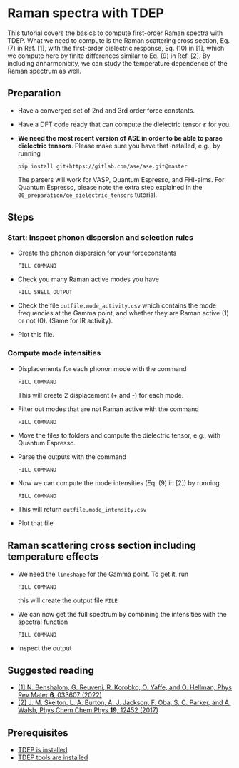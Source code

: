 Raman spectra with TDEP
===

This tutorial covers the basics to compute first-order Raman spectra with TDEP. What we need to compute is the Raman scattering cross section, Eq. (7) in Ref. [1], with the first-order dielectric response, Eq. (10) in [1], which we compute here by finite differences similar to Eq. (9) in Ref. [2]. By including anharmonicity, we can study the temperature dependence of the Raman spectrum as well.

## Preparation

- Have a converged set of 2nd and 3rd order force constants.

- Have a DFT code ready that can compute the dielectric tensor $\varepsilon$ for you.

- **We need the most recent version of ASE in order to be able to parse dielectric tensors**. Please make sure you have that installed, e.g., by running

  ```
  pip install git+https://gitlab.com/ase/ase.git@master
  ```

  The parsers will work for VASP, Quantum Espresso, and FHI-aims. For Quantum Espresso, please note the extra step explained in the `00_preparation/qe_dielectric_tensors` tutorial.

## Steps

### Start: Inspect phonon dispersion and selection rules

- Create the phonon dispersion for your forceconstants

  ```
  FILL COMMAND
  ```

- Check you many Raman active modes you have
  ```
  FILL SHELL OUTPUT
  ```

- Check the file `outfile.mode_activity.csv` which contains the mode frequencies at the Gamma point, and whether they are Raman active (1) or not (0). (Same for IR activity).

- Plot this file.

### Compute mode intensities

- Displacements for each phonon mode with the command

  ```
  FILL COMMAND
  ```

  This will create 2 displacement (+ and -) for each mode.

- Filter out modes that are not Raman active with the command

  ```
  FILL COMMAND
  ```

- Move the files to folders and compute the dielectric tensor, e.g., with Quantum Espresso.

- Parse the outputs with the command
  ```
  FILL COMMAND
  ```

- Now we can compute the mode intensities (Eq. (9) in [2]) by running
  ```
  FILL COMMAND
  ```

- This will return `outfile.mode_intensity.csv`

- Plot that file

## Raman scattering cross section including temperature effects

- We need the `lineshape` for the Gamma point. To get it, run
  ```
  FILL COMMAND
  ```

  this will create the output file `FILE`

- We can now get the full spectrum by combining the intensities with the spectral function
  ```
  FILL COMMAND
  ```

- Inspect the output


## Suggested reading

- [[1] N. Benshalom, G. Reuveni, R. Korobko, O. Yaffe, and O. Hellman, Phys Rev Mater **6**, 033607 (2022)](https://journals.aps.org/prmaterials/abstract/10.1103/PhysRevMaterials.6.033607)
- [[2] J. M. Skelton, L. A. Burton, A. J. Jackson, F. Oba, S. C. Parker, and A. Walsh, Phys Chem Chem Phys **19**, 12452 (2017)](https://pubs.rsc.org/en/content/articlelanding/2017/CP/C7CP01680H)  

## Prerequisites

- [TDEP is installed](http://ollehellman.github.io/page/0_installation.html)
- [TDEP tools are installed](https://github.com/flokno/tools.tdep)
